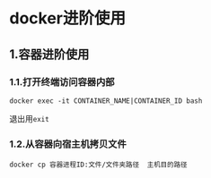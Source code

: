 # docker进阶使用

## 1.容器进阶使用

### 1.1.打开终端访问容器内部

```shell
docker exec -it CONTAINER_NAME|CONTAINER_ID bash
```

退出用``exit``



### 1.2.从容器向宿主机拷贝文件

```ssh
docker cp 容器进程ID:文件/文件夹路径  主机目的路径
```

